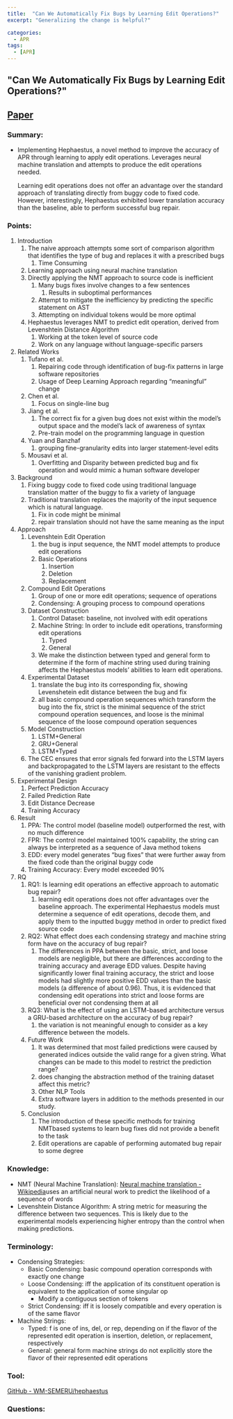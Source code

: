 ```yaml
---
title:  "Can We Automatically Fix Bugs by Learning Edit Operations?"
excerpt: "Generalizing the change is helpful?"

categories:
  - APR
tags:
  - [APR]
---
```


## "Can We Automatically Fix Bugs by Learning Edit Operations?"

## [Paper](https://www.cs.wm.edu/~denys/pubs/SANER-RENE-BugFixing.pdf)

### Summary:

- Implementing Hephaestus, a novel method to improve the accuracy of APR through learning to apply edit operations. Leverages neural machine translation and attempts to produce the edit operations needed.
    
    Learning edit operations does not offer an advantage over the standard approach of translating directly from buggy code to fixed code. However, interestingly, Hephaestus exhibited lower translation accuracy than the baseline, able to perform successful bug repair.
    

### Points:

1. Introduction
    1. The naive approach attempts some sort of comparison algorithm that identifies the type of bug and replaces it with a prescribed bugs
        1. Time Consuming
    2. Learning approach using neural machine translation
    3. Directly applying the NMT approach to source code is inefficient
        1. Many bugs fixes involve changes to a few sentences
            1. Results in suboptimal performances
        2. Attempt to mitigate the inefficiency by predicting the specific statement on AST
        3. Attempting on individual tokens would be more optimal
    4. Hephaestus leverages NMT to predict edit operation, derived from Levenshtein Distance Algorithm
        1. Working at the token level of source code
        2. Work on any language without language-specific parsers
2. Related Works
    1. Tufano et al.
        1. Repairing code through identification of bug-fix patterns in large software repositories
        2. Usage of Deep Learning Approach regarding “meaningful” change
    2. Chen et al.
        1. Focus on single-line bug
    3. Jiang et al.
        1. The correct fix for a given bug does not exist within the model’s output space and the model’s lack of awareness of syntax
        2. Pre-train model on the programming language in question
    4. Yuan and Banzhaf
        1. grouping fine-granularity edits into larger statement-level edits
    5. Mousavi et al.
        1. Overfitting and Disparity between predicted bug and fix operation and would mimic a human software developer
3. Background
    1. Fixing buggy code to fixed code using traditional language translation matter of the buggy to fix a variety of language
    2. Traditional translation replaces the majority of the input sequence which is natural language.
        1. Fix in code might be minimal
        2. repair translation should not have the same meaning as the input
4. Approach
    1. Levenshtein Edit Operation
        1. the bug is input sequence, the NMT model attempts to produce edit operations
        2. Basic Operations
            1. Insertion
            2. Deletion
            3. Replacement
    2. Compound Edit Operations
        1. Group of one or more edit operations; sequence of operations
        2. Condensing: A grouping process to compound operations
    3. Dataset Construction
        1. Control Dataset: baseline, not involved with edit operations
        2. Machine String: In order to include edit operations, transforming edit operations
            1. Typed
            2. General
        3. We make the distinction between typed and general form to determine if the form of machine string used during training affects the Hephaestus models’ abilities to learn edit operations.
    4. Experimental Dataset
        1. translate the bug into its corresponding fix, showing Levenshetein edit distance between the bug and fix
        2. all basic compound operation sequences which transform the bug into the fix, strict is the minimal sequence of the strict compound operation sequences, and loose is the minimal sequence of the loose compound operation sequences
    5. Model Construction
        1. LSTM+General
        2. GRU+General
        3. LSTM+Typed
    6. The CEC ensures that error signals fed forward into the LSTM layers and backpropagated to the LSTM layers are resistant to the effects of the vanishing gradient problem.
5. Experimental Design
    1. Perfect Prediction Accuracy
    2. Failed Prediction Rate
    3. Edit Distance Decrease
    4. Training Accuracy
6. Result
    1. PPA: The control model (baseline model) outperformed the rest, with no much difference
    2. FPR: The control model maintained 100% capability, the string can always be interpreted as a sequence of Java method tokens
    3. EDD: every model generates “bug fixes” that were further away from the fixed code than the original buggy code
    4. Training Accuracy: Every model exceeded 90%
7. RQ
    1. RQ1: Is learning edit operations an effective approach to automatic bug repair?
        1. learning edit operations does not offer advantages over the baseline approach. The experimental Hephaestus models must determine a sequence of edit operations, decode them, and apply them to the inputted buggy method in order to predict fixed source code
    2. RQ2: What effect does each condensing strategy and machine string form have on the accuracy of bug repair?
        1. The differences in PPA between the basic, strict, and loose models are negligible, but there are differences according to the training accuracy and average EDD values. Despite having significantly lower final training accuracy, the strict and loose models had slightly more positive EDD values than the basic models (a difference of about 0.96). Thus, it is evidenced that condensing edit operations into strict and loose forms are beneficial over not condensing them at all
    3. RQ3: What is the effect of using an LSTM-based architecture versus a GRU-based architecture on the accuracy of bug repair?
        1. the variation is not meaningful enough to consider as a key difference between the models.
    4. Future Work
        1. It was determined that most failed predictions were caused by generated indices outside the valid range for a given string. What changes can be made to this model to restrict the prediction range?
        2. does changing the abstraction method of the training dataset affect this metric?
        3. Other NLP Tools
        4. Extra software layers in addition to the methods presented in our study.
    5. Conclusion
        1. The introduction of these specific methods for training NMTbased systems to learn bug fixes did not provide a benefit to the task
        2. Edit operations are capable of performing automated bug repair to some degree

### Knowledge:

- NMT (Neural Machine Translation): [Neural machine translation - Wikipedia](https://en.wikipedia.org/wiki/Neural_machine_translation)uses an artificial neural work to predict the likelihood of a sequence of words
- Levenshtein Distance Algorithm: A string metric for measuring the difference between two sequences. This is likely due to the experimental models experiencing higher entropy than the control when making predictions.

### Terminology:

- Condensing Strategies:
    - Basic Condensing: basic compound operation corresponds with exactly one change
    - Loose Condensing: iff the application of its constituent operation is equivalent to the application of some singular op
        - Modify a contiguous section of tokens
    - Strict Condensing: iff it is loosely compatible and every operation is of the same flavor
- Machine Strings:
    - Typed: f is one of ins, del, or rep, depending on if the flavor of the represented edit operation is insertion, deletion, or replacement, respectively
    - General: general form machine strings do not explicitly store the flavor of their represented edit operations

### Tool:

[GitHub - WM-SEMERU/hephaestus](https://github.com/WM-SEMERU/hephaestus)

### Questions: